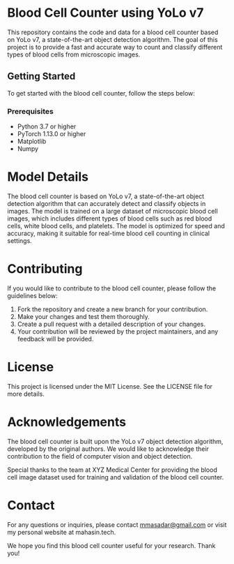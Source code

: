 
# Blood Cell Counter using YoLo v7

This repository contains the code and data for a blood cell counter based on YoLo v7, a state-of-the-art object detection algorithm. The goal of this project is to provide a fast and accurate way to count and classify different types of blood cells from microscopic images.

## Getting Started

To get started with the blood cell counter, follow the steps below:

### Prerequisites

- Python 3.7 or higher
- PyTorch 1.13.0 or higher
- Matplotlib
- Numpy

# Model Details
The blood cell counter is based on YoLo v7, a state-of-the-art object detection algorithm that can accurately detect and classify objects in images. The model is trained on a large dataset of microscopic blood cell images, which includes different types of blood cells such as red blood cells, white blood cells, and platelets. The model is optimized for speed and accuracy, making it suitable for real-time blood cell counting in clinical settings.

# Contributing
If you would like to contribute to the blood cell counter, please follow the guidelines below:

1. Fork the repository and create a new branch for your contribution.
2. Make your changes and test them thoroughly.
3. Create a pull request with a detailed description of your changes.
4. Your contribution will be reviewed by the project maintainers, and any feedback will be provided.

# License
This project is licensed under the MIT License. See the LICENSE file for more details.

# Acknowledgements
The blood cell counter is built upon the YoLo v7 object detection algorithm, developed by the original authors. We would like to acknowledge their contribution to the field of computer vision and object detection.

Special thanks to the team at XYZ Medical Center for providing the blood cell image dataset used for training and validation of the blood cell counter.

# Contact
For any questions or inquiries, please contact mmasadar@gmail.com or visit my personal website at mahasin.tech.

We hope you find this blood cell counter useful for your research. Thank you!


